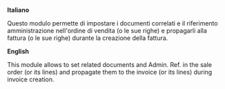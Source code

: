 **Italiano**

Questo modulo permette di impostare i documenti correlati e il riferimento
amministrazione nell'ordine di vendita (o le sue righe) e propagarli alla fattura (o le
sue righe) durante la creazione della fattura.

**English**

This module allows to set related documents and Admin. Ref. in the sale order (or its
lines) and propagate them to the invoice (or its lines) during invoice creation.
